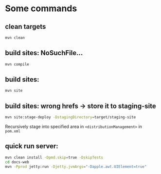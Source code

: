 # Some commands

## clean targets

```bash
mvn clean
```

## build sites: NoSuchFile...

```bash
mvn compile
```

## build sites:

```bash
mvn site
```

## build sites: wrong hrefs -> store it to staging-site
```bash
mvn site:stage-deploy -DstagingDirectory=target/staging-site
```
Recursively stage into specified area in `<distributionManagement>` in `pom.xml`



## quick run server:
```bash
mvn clean install -Dpmd.skip=true -DskipTests
cd docs-web
mvn -Pprod jetty:run -Djetty.jvmArgs="-Dapple.awt.UIElement=true"
```